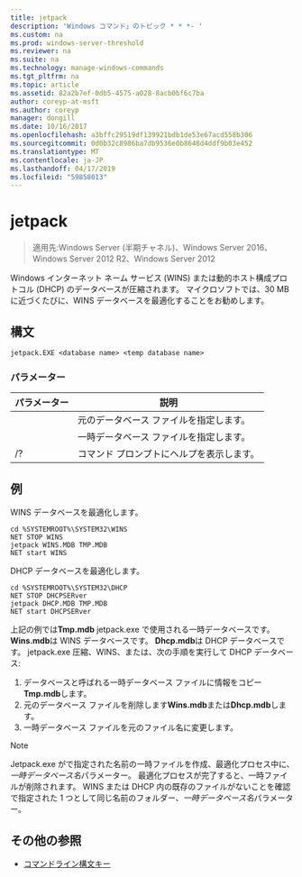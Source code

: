 ```yaml
---
title: jetpack
description: 'Windows コマンド」のトピック * * *- '
ms.custom: na
ms.prod: windows-server-threshold
ms.reviewer: na
ms.suite: na
ms.technology: manage-windows-commands
ms.tgt_pltfrm: na
ms.topic: article
ms.assetid: 82a2b7ef-0db5-4575-a028-8acb0bf6c7ba
author: coreyp-at-msft
ms.author: coreyp
manager: dongill
ms.date: 10/16/2017
ms.openlocfilehash: a3bffc29519df139921bdb1de53e67acd558b306
ms.sourcegitcommit: 0d0b32c8986ba7db9536e0b8648d4ddf9b03e452
ms.translationtype: MT
ms.contentlocale: ja-JP
ms.lasthandoff: 04/17/2019
ms.locfileid: "59858013"
---
```

# <a name="jetpack"></a>jetpack

>適用先:Windows Server (半期チャネル)、Windows Server 2016、Windows Server 2012 R2、Windows Server 2012

Windows インターネット ネーム サービス (WINS) または動的ホスト構成プロトコル (DHCP) のデータベースが圧縮されます。 マイクロソフトでは、30 MB に近づくたびに、WINS データベースを最適化することをお勧めします。 

## <a name="syntax"></a>構文
```
jetpack.EXE <database name> <temp database name>
```

### <a name="parameters"></a>パラメーター
|パラメーター|説明|
|-------|--------|
|<database name>|元のデータベース ファイルを指定します。|
|<temp database name>|一時データベース ファイルを指定します。|
|/?|コマンド プロンプトにヘルプを表示します。|

## <a name="BKMK_Examples"></a>例
WINS データベースを最適化します。
```
cd %SYSTEMROOT%\SYSTEM32\WINS
NET STOP WINS
jetpack WINS.MDB TMP.MDB
NET start WINS
```
DHCP データベースを最適化します。
```
cd %SYSTEMROOT%\SYSTEM32\DHCP
NET STOP DHCPSERver
jetpack DHCP.MDB TMP.MDB
NET start DHCPSERver
```
上記の例では**Tmp.mdb** jetpack.exe で使用される一時データベースです。 **Wins.mdb**は WINS データベースです。 **Dhcp.mdb**は DHCP データベースです。
jetpack.exe 圧縮、WINS、または、次の手順を実行して DHCP データベース:
1.  データベースと呼ばれる一時データベース ファイルに情報をコピー **Tmp.mdb**します。
2.  元のデータベース ファイルを削除します**Wins.mdb**または**Dhcp.mdb**します。
3.  一時データベース ファイルを元のファイル名に変更します。

> [!NOTE]
> Jetpack.exe がで指定された名前の一時ファイルを作成、最適化プロセス中に、*一時データベース名*パラメーター。 最適化プロセスが完了すると、一時ファイルが削除されます。 WINS または DHCP 内の既存のファイルがないことを確認で指定された 1 つとして同じ名前のフォルダー、*一時データベース名*パラメーター。

## <a name="additional-references"></a>その他の参照
-   [コマンドライン構文キー](command-line-syntax-key.md)
